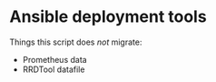 # Ansible deployment tools

Things this script does *not* migrate:
 * Prometheus data
 * RRDTool datafile